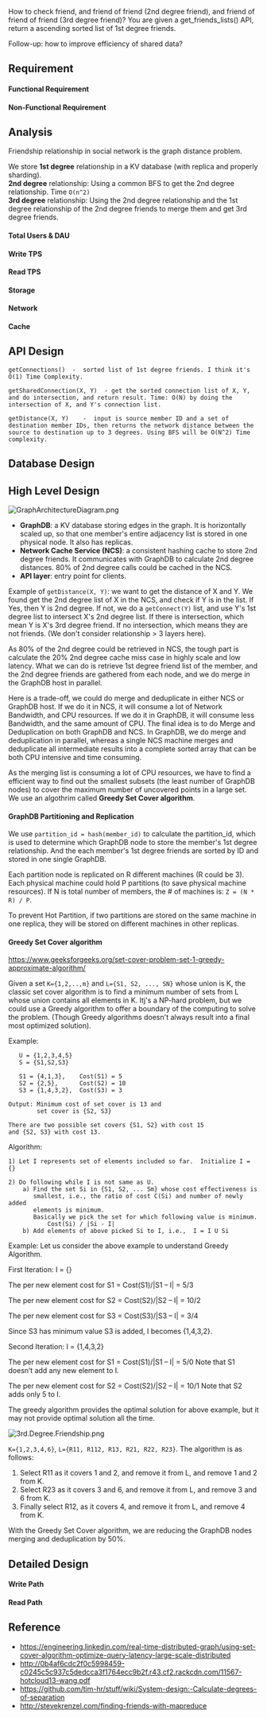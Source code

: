 How to check friend, and friend of friend (2nd degree friend), and friend of friend of friend (3rd degree friend)? 
You are given a get_friends_lists() API, return a ascending sorted list of 1st degree friends.

Follow-up: how to improve efficiency of shared data?

## Requirement

#### Functional Requirement

#### Non-Functional Requirement

## Analysis

Friendship relationship in social network is the graph distance problem. 

We store **1st degree** relationship in a KV database (with replica and properly sharding).  
**2nd degree** relationship: Using a common BFS to get the 2nd degree relationship. Time `O(n^2)`  
**3rd degree** relationship: Using the 2nd degree relationship and the 1st degree relationship of the 2nd degree friends to merge them and get 3rd degree friends.  

#### Total Users & DAU

#### Write TPS

#### Read TPS

#### Storage

#### Network

#### Cache

## API Design

```
getConnections()  -  sorted list of 1st degree friends. I think it's O(1) Time Complexity.
```

```
getSharedConnection(X, Y)  - get the sorted connection list of X, Y, and do intersection, and return result. Time: O(N) by doing the intersection of X, and Y's connection list.
```

```
getDistance(X, Y)    -  input is source member ID and a set of destination member IDs, then returns the network distance between the source to destination up to 3 degrees. Using BFS will be O(N^2) Time complexity.
```

## Database Design

## High Level Design


![GraphArchitectureDiagram.png](pic/GraphArchitectureDiagram.png)

* **GraphDB**: a KV database storing edges in the graph. It is horizontally scaled up, so that one member's entire adjacency list is stored in one physical node. It also has replicas.
* **Network Cache Service (NCS)**: a consistent hashing cache to store 2nd degree friends. It communicates with GraphDB to calculate 2nd degree distances. 80% of 2nd degree calls could be cached in the NCS.
* **API layer**: entry point for clients.

Example of `getDistance(X, Y)`: we want to get the distance of X and Y. We found get the 2nd degree list of X in the NCS, and check if Y is in the list. If Yes, then Y is 2nd degree. If not, we do a `getConnect(Y)` list, and use Y's 1st degree list to intersect X's 2nd degree list. If there is intersection, which mean Y is X's 3rd degree friend. If no intersection, which means they are not friends. (We don't consider relationship > 3 layers here).


As 80% of the 2nd degree could be retrieved in NCS, the tough part is calculate the 20% 2nd degree cache miss case in highly scale and low latency. What we can do is retrieve 1st degree friend list of the member, and the 2nd degree friends are gathered from each node, and we do merge in the GraphDB host in parallel. 

Here is a trade-off, we could do merge and deduplicate in either NCS or GraphDB host. If we do it in NCS, it will consume a lot of Network Bandwidth, and CPU resources. If we do it in GraphDB, it will consume less Bandwidth, and the same amount of CPU. The final idea is to do Merge and Deduplication on both GraphDB and NCS. In GraphDB, we do merge and deduplication in parallel, whereas a single NCS machine merges and deduplicate all intermediate results into a complete sorted array that can be both CPU intensive and time consuming.

As the merging list is consuming a lot of CPU resources, we have to find a efficient way to find out the smallest subsets (the least number of GraphDB nodes) to cover the maximum number of uncovered points in a large set. We use an algothrim called **Greedy Set Cover algorithm**.

#### GraphDB Partitioning and Replication
We use `partition_id = hash(member_id)` to calculate the partition_id, which is used to determine which GraphDB node to store the member's 1st degree relationship. And the each member's 1st degree friends are sorted by ID and stored in one single GraphDB.

Each partition node is replicated on R different machines (R could be 3). Each physical machine could hold P partitions (to save physical machine resources). If N is total number of members, the # of machines is: `Z = (N * R) / P`.

To prevent Hot Partition, if two partitions are stored on the same machine in one replica, they will be stored on different machines in other replicas.



#### Greedy Set Cover algorithm
https://www.geeksforgeeks.org/set-cover-problem-set-1-greedy-approximate-algorithm/

Given a set `K={1,2,..,m}` and `L={S1, S2, ..., SN}` whose union is K, the classic set cover algorithm is to find a minimum number of sets from L whose union contains all elements in K. Itj's a NP-hard problem, but we could use a Greedy algorithm to offer a boundary of the computing to solve the problem. (Though Greedy algorithms doesn't always result into a final most optimized solution).

Example:
```
   U = {1,2,3,4,5}
   S = {S1,S2,S3}
   
   S1 = {4,1,3},    Cost(S1) = 5
   S2 = {2,5},      Cost(S2) = 10
   S3 = {1,4,3,2},  Cost(S3) = 3

Output: Minimum cost of set cover is 13 and 
        set cover is {S2, S3}

There are two possible set covers {S1, S2} with cost 15
and {S2, S3} with cost 13.
```

Algorithm: 
```
1) Let I represents set of elements included so far.  Initialize I = {}

2) Do following while I is not same as U.
    a) Find the set Si in {S1, S2, ... Sm} whose cost effectiveness is 
       smallest, i.e., the ratio of cost C(Si) and number of newly added 
       elements is minimum. 
       Basically we pick the set for which following value is minimum.
           Cost(Si) / |Si - I|
    b) Add elements of above picked Si to I, i.e.,  I = I U Si
```

Example: 
Let us consider the above example to understand Greedy Algorithm.

First Iteration:
I = {}

The per new element cost for S1 = Cost(S1)/|S1 – I| = 5/3

The per new element cost for S2 = Cost(S2)/|S2 – I| = 10/2

The per new element cost for S3 = Cost(S3)/|S3 – I| = 3/4

Since S3 has minimum value S3 is added, I becomes {1,4,3,2}.

Second Iteration:
I = {1,4,3,2}

The per new element cost for S1 = Cost(S1)/|S1 – I| = 5/0
Note that S1 doesn’t add any new element to I.

The per new element cost for S2 = Cost(S2)/|S2 – I| = 10/1
Note that S2 adds only 5 to I.

The greedy algorithm provides the optimal solution for above example, but it may not provide optimal solution all the time.


![3rd.Degree.Friendship.png](pic/3rd.Degree.Friendship.png)

`K={1,2,3,4,6}`, `L={R11, R112, R13, R21, R22, R23}`.
The algorithm is as follows:
1. Select R11 as it covers 1 and 2, and remove it from L, and remove 1 and 2 from K.
2. Select R23 as it covers 3 and 6, and remove it from L, and remove 3 and 6 from K.
3. Finally select R12, as it covers 4, and remove it from L, and remove 4 from K.

With the Greedy Set Cover algorithm, we are reducing the GraphDB nodes merging and deduplication by 50%.

## Detailed Design

#### Write Path

#### Read Path




## Reference
* https://engineering.linkedin.com/real-time-distributed-graph/using-set-cover-algorithm-optimize-query-latency-large-scale-distributed
* http://0b4af6cdc2f0c5998459-c0245c5c937c5dedcca3f1764ecc9b2f.r43.cf2.rackcdn.com/11567-hotcloud13-wang.pdf
* https://github.com/tim-hr/stuff/wiki/System-design:-Calculate-degrees-of-separation
* http://stevekrenzel.com/finding-friends-with-mapreduce
